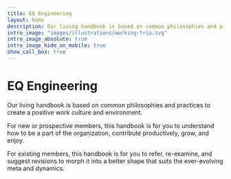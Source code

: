 ```yaml
---
title: EQ Engineering
layout: home
description: Our living handbook is based on common philosophies and practices to create a positive work culture and environment.
intro_image: "images/illustrations/working-trio.svg"
intro_image_absolute: true
intro_image_hide_on_mobile: true
show_call_box: true
---
```


# EQ Engineering

Our living handbook is based on common philosophies and practices to create a positive work culture and environment.

For new or prospective members, this handbook is for you to understand how to be a part of the organization, contribute productively, grow, and enjoy.

For existing members, this handbook is for you to refer, re-examine, and suggest revisions to morph it into a better shape that suits the ever-evolving meta and dynamics.